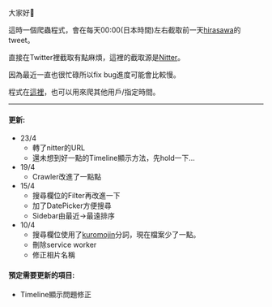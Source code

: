 大家好👋

這時一個爬蟲程式，會在每天00:00(日本時間)左右截取前一天[hirasawa](https://twitter.com/hirasawa)的tweet。

直接在Twitter裡截取有點麻煩，這裡的截取源是[Nitter](https://nitter.net)。

因為最近一直也很忙碌所以fix bug進度可能會比較慢。

程式在[這裡](https://github.com/mollykannn/Hrsw-Twlog)，也可以用來爬其他用戶/指定時間。

---
#### 更新:
- 23/4
  - 轉了nitter的URL
  - 還未想到好一點的Timeline顯示方法，先hold一下...
- 19/4
  - Crawler改進了一點點
- 15/4 
  - 搜尋欄位的Filter再改進一下
  - 加了DatePicker方便搜尋
  - Sidebar由最近->最遠排序
- 10/4 
  - 搜尋欄位使用了[kuromojin](https://github.com/azu/kuromojin)分詞，現在檔案少了一點。
  - 刪除service worker
  - 修正相片名稱

#### 預定需要更新的項目:
- Timeline顯示問題修正